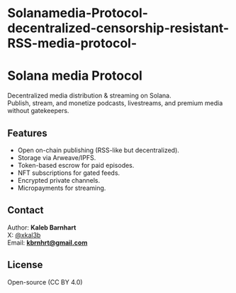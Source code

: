 # Solanamedia-Protocol-decentralized-censorship-resistant-RSS-media-protocol-

# Solana media Protocol

Decentralized media distribution & streaming on Solana.  
Publish, stream, and monetize podcasts, livestreams, and premium media without gatekeepers.

## Features
- Open on-chain publishing (RSS-like but decentralized).
- Storage via Arweave/IPFS.
- Token-based escrow for paid episodes.
- NFT subscriptions for gated feeds.
- Encrypted private channels.
- Micropayments for streaming.

## Contact
Author: **Kaleb Barnhart**  
X: [@xkal3b](https://x.com/xkal3b)  
Email: **kbrnhrt@gmail.com**

## License
Open-source (CC BY 4.0)
